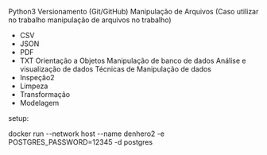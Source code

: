 Python3
Versionamento (Git/GitHub)
Manipulação de Arquivos (Caso utilizar no trabalho manipulação de arquivos no trabalho)
  - CSV
  - JSON
  - PDF
  - TXT
Orientação a Objetos
Manipulação de banco de dados
Análise e visualização de dados
Técnicas de Manipulação de dados
  - Inspeção2
  - Limpeza
  - Transformação
  - Modelagem



setup: 

docker run --network host --name denhero2 -e POSTGRES_PASSWORD=12345 -d postgres





